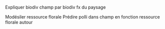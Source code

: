 Expliquer biodiv champ par biodiv fx du paysage

Modésiler ressource florale
Prédire polli dans champ en fonction ressource florale autour

